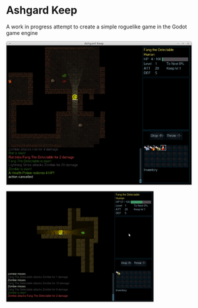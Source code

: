 # Ashgard Keep

A work in progress attempt to create a simple roguelike game in the Godot game engine 

![alt Screenshot of dungeon](NewScreenshot.png) 


![alt Animated screen capture](small_animation.gif) 